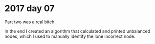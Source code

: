# 2017 day 07

Part two was a real bitch.

In the end I created an algorithm that calculated and printed unbalanced
nodes, which I used to manually identify the lone incorrect node.

